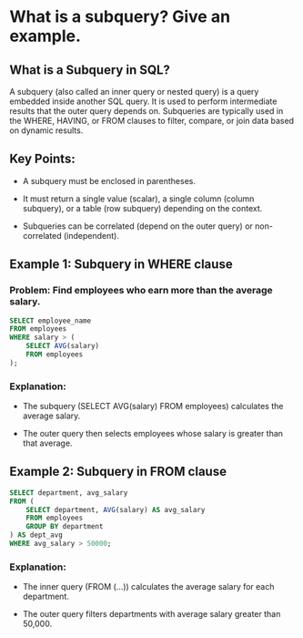 # What is a subquery? Give an example.

## What is a Subquery in SQL?
A subquery (also called an inner query or nested query) is a query embedded inside another SQL query. It is used to perform intermediate results that the outer query depends on. Subqueries are typically used in the WHERE, HAVING, or FROM clauses to filter, compare, or join data based on dynamic results.

## Key Points:
- A subquery must be enclosed in parentheses.

- It must return a single value (scalar), a single column (column subquery), or a table (row subquery) depending on the context.

- Subqueries can be correlated (depend on the outer query) or non-correlated (independent).

## Example 1: Subquery in WHERE clause
### Problem: Find employees who earn more than the average salary.

```sql
SELECT employee_name
FROM employees
WHERE salary > (
    SELECT AVG(salary)
    FROM employees
);
```
### Explanation:

- The subquery (SELECT AVG(salary) FROM employees) calculates the average salary.

- The outer query then selects employees whose salary is greater than that average.

## Example 2: Subquery in FROM clause
```sql
SELECT department, avg_salary
FROM (
    SELECT department, AVG(salary) AS avg_salary
    FROM employees
    GROUP BY department
) AS dept_avg
WHERE avg_salary > 50000;
```
### Explanation:

- The inner query (FROM (...)) calculates the average salary for each department.

- The outer query filters departments with average salary greater than 50,000.